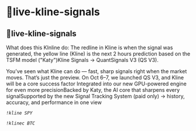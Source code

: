 # 🎰live-kline-signals

## 🎰live-kline-signals

What does this KInline do: The redline in Kline is when the signal was generated, the yellow line (Kline) is the next 2 hours prediction based on the TSFM model ("Katy")Kline Signals → QuantSignals V3 (QS V3).

You’ve seen what Kline can do — fast, sharp signals right when the market moves. That’s just the preview. On Oct 6–7, we launched QS V3, and Kline will be a core success factor​ Integrated into our new GPU-powered engine for even more precisionBacked by Katy, the AI core that sharpens every signalSupported by the new Signal Tracking System (paid only) → history, accuracy, and performance in one view

_`!kline SPY`_   &#x20;

_`!klinec BTC`_
